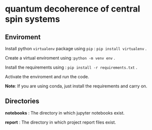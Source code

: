 # quantum decoherence of central spin systems


## **Enviroment**


Install python `virtualenv` package using `pip` : `pip install virtualenv` .

Create a virtual enviroment using :`python -m venv env` .

Install the requirements using : `pip install -r requirements.txt` .

Activate the enviroment and run the code.

**Note**: If you are using conda, just install the requirements and carry on.

## **Directories**

**notebooks** : The directory in which jupyter notebooks exist.

**report** : The directory in which project report files exist.
